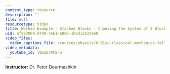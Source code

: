 ```yaml
---
content_type: resource
description: ''
file: null
resourcetype: Video
title: Worked Example - Stacked Blocks - Choosing the System of 2 Blocks Together
uid: af893009-d700-7661-a086-1bed13a33e68
video_files:
  video_captions_file: /courses/physics/8-01sc-classical-mechanics-fall-2016/week-2-newtons-laws/ps.2.2-worked-example-pushing-stacked-blocks/worked-example-stacked-blocks-choosing-the-system-of-2-blocks-together/l062G7RC8-o.vtt
video_metadata:
  youtube_id: l062G7RC8-o
---
```


**Instructor:** Dr. Peter Dourmashkin